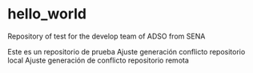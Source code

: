 # hello_world
Repository of test for the develop team of ADSO from SENA 

Este es un repositorio de prueba
Ajuste generación conflicto repositorio local 
Ajuste generación de conflicto repositorio remota 



